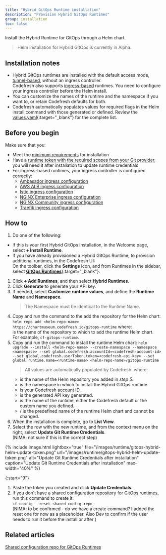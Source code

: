 ```yaml
---
title: "Hybrid GitOps Runtime installation"
description: "Provision Hybrid GitOps Runtimes"
group: installation
toc: false
---
```


Install the Hybrid Runtime for GitOps through a Helm chart.

> Helm installation for Hybrid GitOps is currently in Alpha. 

## Installation notes

* Hybrid GitOps runtimes are installed with the default access mode, [tunnel-based]({{site.baseurl}}/docs/installation/runtime-architecture/#tunnel-based-hybrid-gitops-runtime-architecture), without an ingress controller.  
  Codefresh also supports [ingress-based]({{site.baseurl}}/docs/installation/runtime-architecture/##ingress-based-hybrid-gitops-runtime-architecture) runtimes. You need to configure your ingress controller before the Helm install. 
* You can customize the names of the runtime and the namespace if you want to, or retain Codefresh defaults for both.  
* Codefresh automatically populates values for required flags in the Helm install command with those generated or defined. 
  Review the [values.yaml](https://github.com/codefresh-sandbox/gitops-runtime-charts){:target="\_blank"} for the complete list.


## Before you begin
Make sure that you:
* Meet the [minimum requirements](#minimum-system-requirements) for installation
* Have a [runtime token with the required scopes from your Git provider]({{site.baseurl}}/docs/reference/git-tokens); you will need it after installation to update runtime credentials
* For ingress-based runtimes, your ingress controller is configured correctly:
  * [Ambasador ingress configuration]({{site.baseurl}}/docs/runtime/requirements/#ambassador-ingress-configuration)
  * [AWS ALB ingress configuration]({{site.baseurl}}/docs/runtime/requirements/#alb-aws-ingress-configuration)
  * [Istio ingress configuration]({{site.baseurl}}/docs/runtime/requirements/#istio-ingress-configuration)
  * [NGINX Enterprise ingress configuration]({{site.baseurl}}/docs/runtime/requirements/#nginx-enterprise-ingress-configuration)
  * [NGINX Community ingress configuration]({{site.baseurl}}/docs/runtime/requirements/#nginx-community-version-ingress-configuration)
  * [Traefik ingress configuration]({{site.baseurl}}/docs/runtime/requirements/#traefik-ingress-configuration)

 
## How to

1. Do one of the following:  
  * If this is your first Hybrid GitOps installation, in the Welcome page, select **+ Install Runtime**.
  * If you have already provisioned a Hybrid GitOps Runtime, to provision additional runtimes, in the Codefresh UI:  
    On the toolbar, click the **Settings** icon, and from Runtimes in the sidebar, select [**GitOps Runtimes**](https://g.codefresh.io/2.0/account-settings/runtimes){:target="\_blank"}.
1. Click **+ Add Runtimes**, and then select **Hybrid Runtimes**.
1. Click **Generate** to generate your API key. 
1. If needed, select **Customize runtime values**, and define the **Runtime Name** and **Namespace**.
   > The Namespace must be identical to the Runtime Name. 
1. Copy and run the command to the add the repository for the Helm chart:
   `helm repo add <helm-repo-name> https://chartmuseum.codefresh.io/gitops-runtime` 
   where:  
   <helm-repo-name> is the name of the repository to which to add the runtime Helm chart. For example, `cf-gitops-runtime`.
1. Copy and run the command to install the runtime Helm chart:
    `helm upgrade --install <helm-repo-name> --create-namespace --namespace <namespace> --set global.codefresh.accountId=<codefresh-account-id> --set global.codefresh.userToken.token=<codefresh-api-key> --set global.runtime.name=<runtime-name> <helm-repo-name>/gitops-runtime`  
     >All values are automatically populated by Codefresh.
    where:  
    * <helm-repo-name> is the name of the Helm repository you added in _step 5_.  
    * <namespace> is the namespace in which to install the Hybrid GitOps runtime.  
    * <codefresh-account-id> is your Codefresh account ID.
    * <codefresh-api-key> is the generated API key generated.
    * <runtime-name> is the name of the runtime, either the Codefresh default or the custom name you defined. 
    * <helm-repo-name>/<chart-name> is the predefined name of the runtime Helm chart and cannot be changed.
1. When the installation is complete, go to **List View**.
1. Select the row with the new runtime, and from the context menu on the right, select **Update Git Runtime Credentials**.  
   (NIMA: not sure if this is the correct step)

{% include 
	image.html 
	lightbox="true" 
	file="/images/runtime/gitops-hybrid-helm-update-token.png" 
	url="/images/runtime/gitops-hybrid-helm-update-token.png" 
	alt="Update Git Runtime Credentials after installation" 
	caption="Update Git Runtime Credentials after installation"
  max-width="40%" 
%}

{:start="9"}
1. Paste the token you created and click **Update Credentials**.
1. If you don't have a shared configuration repository for GitOps runtimes, run this command to create it:  
   `cf config --reset-shared-config-repo`  
   (NIMA: to be confirmed - do we have a create command? I added the reset one for now as a placeholder. Also Dev to confirm if the user needs to run it before the install or after )

## Related articles
[Shared configuration repo for GitOps Runtimes]({{site.baseurl}}/docs/reference/shared-configuration)  


             
